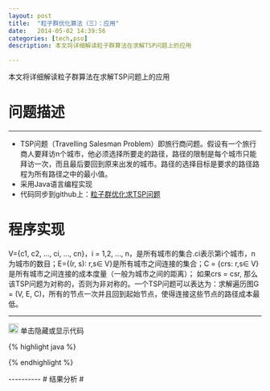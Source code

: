 ```yaml
---
layout: post
title:  "粒子群优化算法（三）：应用"
date:   2014-05-02 14:39:56 
categories: [tech,pso]
description: 本文将详细解读粒子群算法在求解TSP问题上的应用

---
```

本文将详细解读粒子群算法在求解TSP问题上的应用
# 问题描述 #

----------
+ TSP问题（Travelling Salesman Problem）即旅行商问题。假设有一个旅行商人要拜访n个城市，他必须选择所要走的路径，路径的限制是每个城市只能拜访一次，而且最后要回到原来出发的城市。路径的选择目标是要求的路径路程为所有路径之中的最小值。
+ 采用Java语言编程实现
+ 代码同步到github上：[粒子群优化求TSP问题](https://github.com/lzhfsailor/EAs/tree/master/EAs/ "粒子群优化求TSP问题")

# 程序实现 #
V={c1, c2, …, ci, …, cn}，i = 1,2, …, n，是所有城市的集合.ci表示第i个城市，n为城市的数目；E={(r, s): r,s∈ V}是所有城市之间连接的集合；C = {crs: r,s∈ V}是所有城市之间连接的成本度量（一般为城市之间的距离）；
如果crs = csr, 那么该TSP问题为对称的，否则为非对称的。一个TSP问题可以表达为：求解遍历图G = (V, E, C)，所有的节点一次并且回到起始节点，使得连接这些节点的路径成本最低。

----------

<input type=image  value=show&hide src="/images/hide.ico"  width ="20" height="20" onclick=display(codeHide)> 单击隐藏或显示代码
<div id=codeHide>
{% highlight java %}
 
{% endhighlight %}
</div>
----------
# 结果分析 #




